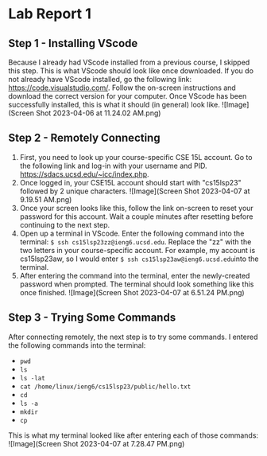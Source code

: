 # Lab Report 1
## Step 1 - Installing VScode
Because I already had VScode installed from a previous course, I skipped this step. This is what VScode should look like once downloaded.
If you do not already have VScode installed, go the following link: https://code.visualstudio.com/. Follow the on-screen instructions and download the correct version for your computer. 
Once VScode has been successfully installed, this is what it should (in general) look like.
![Image](Screen Shot 2023-04-06 at 11.24.02 AM.png)
## Step 2 - Remotely Connecting
1. First, you need to look up your course-specific CSE 15L account. Go to the following link and log-in with your username and PID. https://sdacs.ucsd.edu/~icc/index.php.
2. Once logged in, your CSE15L account should start with "cs15lsp23" followed by 2 unique characters. ![Image](Screen Shot 2023-04-07 at 9.19.51 AM.png)
3. Once your screen looks like this, follow the link on-screen to reset your password for this account. Wait a couple minutes after resetting before continuing to the next step.
4. Open up a terminal in VScode. Enter the following command into the terminal: `$ ssh cs15lsp23zz@ieng6.ucsd.edu`. Replace the "zz" with the two letters in your course-specific account. For example, my account is cs15lsp23aw, so I would enter `$ ssh cs15lsp23aw@ieng6.ucsd.edu`into the terminal. 
5. After entering the command into the terminal, enter the newly-created password when prompted. The terminal should look something like this once finished. ![Image](Screen Shot 2023-04-07 at 6.51.24 PM.png)
## Step 3 - Trying Some Commands
After connecting remotely, the next step is to try some commands. I entered the following commands into the terminal:
- `pwd`
- `ls`
- `ls -lat`
- `cat /home/linux/ieng6/cs15lsp23/public/hello.txt`
- `cd`
- `ls -a`
- `mkdir`
- `cp`

This is what my terminal looked like after entering each of those commands:
![Image](Screen Shot 2023-04-07 at 7.28.47 PM.png)

